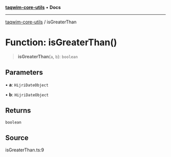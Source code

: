 [**taqwim-core-utils**](../README.md) • **Docs**

---

[taqwim-core-utils](../globals.md) / isGreaterThan

# Function: isGreaterThan()

> **isGreaterThan**(`a`, `b`): `boolean`

## Parameters

• **a**: `HijriDateObject`

• **b**: `HijriDateObject`

## Returns

`boolean`

## Source

isGreaterThan.ts:9
